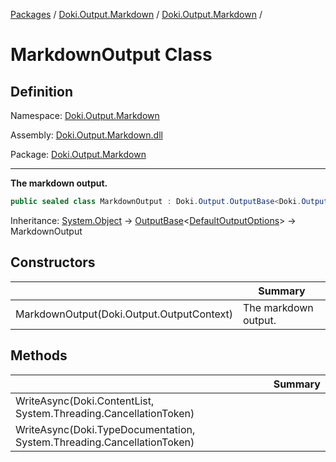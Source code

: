 [Packages](../../README.md) / [Doki.Output.Markdown](../README.md) / [Doki.Output.Markdown](README.md) / 

# MarkdownOutput Class

## Definition

Namespace: [Doki.Output.Markdown](README.md)

Assembly: [Doki.Output.Markdown.dll](../README.md)

Package: [Doki.Output.Markdown](https://www.nuget.org/packages/Doki.Output.Markdown)

---

**The markdown output.**

```csharp
public sealed class MarkdownOutput : Doki.Output.OutputBase<Doki.Output.DefaultOutputOptions>
```

Inheritance: [System.Object](https://learn.microsoft.com/en-us/dotnet/api/System.Object) → [OutputBase](../../Doki.Output.Abstractions/Doki.Output/Doki.Output.OutputBase_1.md)&lt;[DefaultOutputOptions](../../Doki.Output.Abstractions/Doki.Output/Doki.Output.DefaultOutputOptions.md)&gt; → MarkdownOutput

## Constructors

|   |Summary|
|---|---|
|MarkdownOutput(Doki.Output.OutputContext)|The markdown output.|


## Methods

|   |Summary|
|---|---|
|WriteAsync(Doki.ContentList, System.Threading.CancellationToken)||
|WriteAsync(Doki.TypeDocumentation, System.Threading.CancellationToken)||


